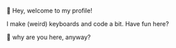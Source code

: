 👋 Hey, welcome to my profile!

I make (weird) keyboards and code a bit.
Have fun here?


🤔 why are you here, anyway?
